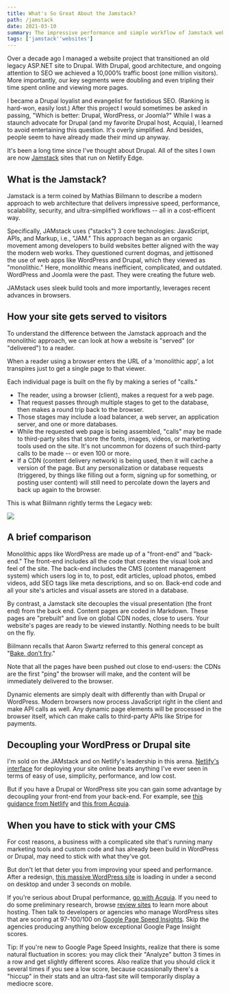 ```yaml
---
title: What's So Great About the Jamstack?
path: /jamstack
date: 2021-03-10
summary: The impressive performance and simple workflow of Jamstack websites is leaving monolithic apps and practices behind.
tags: ['jamstack''websites']
---
```


Over a decade ago I managed a website project that transitioned an old legacy ASP.NET site to Drupal. With Drupal, good architecture, and ongoing attention to SEO we achieved a 10,000% traffic boost (one million visitors). More importantly, our key segments were doubling and even tripling their time spent online and viewing more pages. 

I became a Drupal loyalist and evangelist for fastidious SEO. (Ranking is hard-won, easily lost.) After this project I would sometimes be asked in passing, "Which is better: Drupal, WordPress, or Joomla?" While I was a staunch advocate for Drupal (and my favorite Drupal host, Acquia), I learned to avoid entertaining this question. It's overly simplified. And besides, people seem to have already made their mind up anyway.

It's been a long time since I've thought about Drupal. All of the sites I own are now <a href="https://jamstack.org/" target="blank">Jamstack</a> sites that run on Netlify Edge. 

## What is the Jamstack? 

Jamstack is a term coined by Mathias Biilmann to describe a modern approach to web architecture that delivers impressive speed, performance, scalability, security, and ultra-simplified workflows -- all in a cost-efficent way. 

Specifically, JAMstack uses ("stacks") 3 core technologies: JavaScript, APIs, and Markup, i.e., "JAM." This approach began as an organic movement among developers to build websites better aligned with the way the modern web works. They questioned current dogmas, and  jettisoned the use of web apps like WordPress and Drupal, which they viewed as "monolithic." Here, monolithic means inefficient, complicated, and outdated. WordPress and Joomla were the past. They were creating the future web.

JAMstack uses sleek build tools and more importantly, leverages recent advances in browsers.


## How your site gets served to visitors

To understand the difference between the Jamstack approach and the monolithic approach, we can look at how a website is "served" (or "delivered") to a reader. 

When a reader using a browser enters the URL of a 'monolithic app', a lot transpires just to get a single page to that viewer.

Each individual page is built on the fly by making a series of "calls." 

* The reader, using a browser (client), makes a request for a web page. 
* That request passes through multiple stages to get to the database, then makes a round trip back to the browser. 
* Those stages may include a load balancer, a web server, an application server, and one or more databases.
* While the requested web page is being assembled, "calls" may be made to third-party sites that store the fonts, images, videos, or marketing tools used on the site. It's not uncommon for dozens of such third-party calls to be made -- or even 100 or more.
* If a CDN (content delivery network) is being used, then it will cache a version of the page. But any personalization or database requests (triggered, by things like filling out a form, signing up for something, or posting user content) will still need to percolate down the layers and back up again to the browser.

This is what Biilmann rightly terms the Legacy web:

<img src="https://res.cloudinary.com/icecloud7/image/upload/q_auto,f_auto/v1614574590/SignalFox/evolution-of-web_ynrwep.png">

## A brief comparison

Monolithic apps like WordPress are made up of a "front-end" and "back-end." The front-end includes all the code that creates the visual look and feel of the site. The back-end includes the CMS (content management system) which users log in to, to post, edit articles, upload photos, embed videos, add SEO tags like meta descriptions, and so on. Back-end code and all your site's articles and visual assets are stored in a database.

By contrast, a Jamstack site decouples the visual presentation (the front end) from the back end. Content pages are coded in Markdown. These pages are "prebuilt" and live on global CDN nodes, close to users. Your website's pages are ready to be viewed instantly. Nothing needs to be built on the fly. 

Biilmann recalls that Aaron Swartz referred to this general concept as "<a href="http://www.aaronsw.com/weblog/000404" target="blank">Bake, don't fry</a>."

Note that all the pages have been pushed out close to end-users: the CDNs are the first "ping" the browser will make, and the content will be immediately delivered to the browser.

Dynamic elements are simply dealt with differently than with Drupal or WordPress. Modern browsers now process JavaScript right in the client and make API calls as well. Any dynamic page elements will be processed in the browser itself, which can make calls to third-party APIs like Stripe for payments. 


## Decoupling your WordPress or Drupal site

I'm sold on the JAMstack and on Netlify's leadership in this arena. <a href="https://www.netlify.com/products/edge/">Netlify's interface</a> for deploying your site online beats anything I've ever seen in terms of easy of use, simplicity, performance, and low cost.

But if you have a Drupal or WordPress site you can gain some advantage by decoupling your front-end from your back-end. For example, see <a href="https://www.netlify.com/with/drupal/?">this guidance from Netlify</a> and <a href="https://www.acquia.com/resources/decoupled-drupal">this from Acquia</a>.

## When you have to stick with your CMS

For cost reasons, a business with a complicated site that's running many marketing tools and custom code and has already been build in WordPress or Drupal, may need to stick with what they've got. 

But don't let that deter you from improving your speed and performance. After a redesign, <a href="https://developers.google.com/speed/pagespeed/insights/?url=https%3A%2F%2Fdigital.com%2F&tab=mobile">this massive WordPress site</a> is loading in under a second on desktop and under 3 seconds on mobile. 

If you're serious about Drupal performance, <a href="https://www.acquia.com/">go with Acquia</a>. If you need to do some preliminary research, browse <a href="https://www.whoishostingthis.com/hosting-reviews/">review sites</a> to learn more about hosting. Then talk to developers or agencies who manage WordPress sites that are scoring at 97-100/100 on <a href="https://developers.google.com/speed/pagespeed/insights/">Google Page Speed Insights</a>. Skip the agencies producing anything below exceptional Google Page Insight scores. 

Tip: If you're new to Google Page Speed Insights, realize that there is some natural fluctuation in scores: you may click their "Analyze" button 3 times in a row and get slightly different scores. Also realize that you should click it several times if you see a low score, because ocassionally there's a "hiccup" in their stats and an ultra-fast site will temporarily display a mediocre score.
